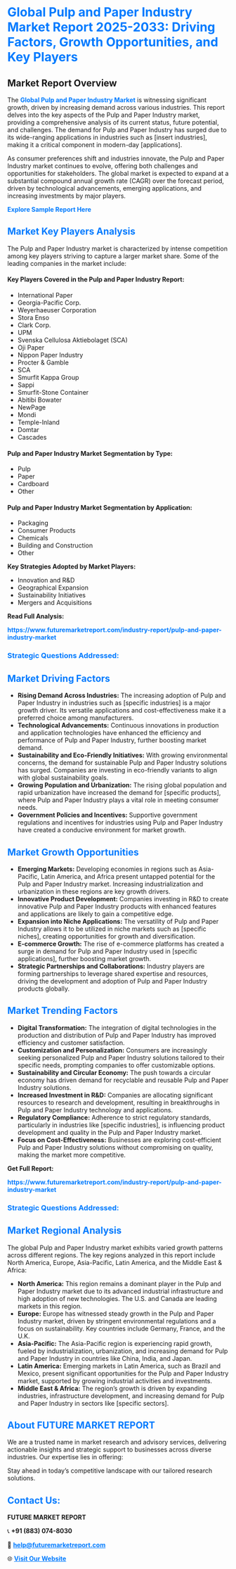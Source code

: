 <h1 style="color: #007BFF;">Global Pulp and Paper Industry Market Report 2025-2033: Driving Factors, Growth Opportunities, and Key Players</h1>

<section id="overview">
<h2>Market Report Overview</h2>
<p>The <a href="https://www.futuremarketreport.com/industry-report/pulp-and-paper-industry-market" style="color: #007BFF; text-decoration: none;"><strong>Global Pulp and Paper Industry Market</strong></a> is witnessing significant growth, driven by increasing demand across various industries. This report delves into the key aspects of the Pulp and Paper Industry market, providing a comprehensive analysis of its current status, future potential, and challenges. The demand for Pulp and Paper Industry has surged due to its wide-ranging applications in industries such as [insert industries], making it a critical component in modern-day [applications].</p>
<p>As consumer preferences shift and industries innovate, the Pulp and Paper Industry market continues to evolve, offering both challenges and opportunities for stakeholders. The global market is expected to expand at a substantial compound annual growth rate (CAGR) over the forecast period, driven by technological advancements, emerging applications, and increasing investments by major players.</p>
</section>

<section id="overview">
<p><a href="https://www.futuremarketreport.com/request-sample/reportId=105613" style="color: #007BFF; text-decoration: none;"><strong>Explore Sample Report Here</strong></a></p>
</section>

<section id="key-players">
<h2 style="color: #007BFF;">Market Key Players Analysis</h2>
<p>The Pulp and Paper Industry market is characterized by intense competition among key players striving to capture a larger market share. Some of the leading companies in the market include:</p>
<h4>Key Players Covered in the Pulp and Paper Industry Report:</h4>
<ul><li>International Paper</li><li>Georgia-Pacific Corp.</li><li>Weyerhaeuser Corporation</li><li>Stora Enso</li><li>Clark Corp.</li><li>UPM</li><li>Svenska Cellulosa Aktiebolaget (SCA)</li><li>Oji Paper</li><li>Nippon Paper Industry</li><li>Procter &amp; Gamble</li><li>SCA</li><li>Smurfit Kappa Group</li><li>Sappi</li><li>Smurfit-Stone Container</li><li>Abitibi Bowater</li><li>NewPage</li><li>Mondi</li><li>Temple-Inland</li><li>Domtar</li><li>Cascades</li></ul>
<h4>Pulp and Paper Industry Market Segmentation by Type:</h4>
<ul><li>Pulp</li><li>Paper</li><li>Cardboard</li><li>Other</li></ul>

<h4>Pulp and Paper Industry Market Segmentation by Application:</h4>
<ul><li>Packaging</li><li>Consumer Products</li><li>Chemicals</li><li>Building and Construction</li><li>Other</li></ul>
<p><strong>Key Strategies Adopted by Market Players:</strong></p>
<ul>
<li>Innovation and R&D</li>
<li>Geographical Expansion</li>
<li>Sustainability Initiatives</li>
<li>Mergers and Acquisitions</li>
</ul>
</section>

<section>
<p><strong>Read Full Analysis: </strong></p><a href="https://www.futuremarketreport.com/industry-report/pulp-and-paper-industry-market" style="color: #007BFF; text-decoration: none;"><strong>https://www.futuremarketreport.com/industry-report/pulp-and-paper-industry-market</strong></a>
<h3 style="color: #007BFF;">Strategic Questions Addressed:</h3>
</section>

<section id="driving-factors">
<h2 style="color: #007BFF;">Market Driving Factors</h2>
<ul>
<li><strong>Rising Demand Across Industries:</strong> The increasing adoption of Pulp and Paper Industry in industries such as [specific industries] is a major growth driver. Its versatile applications and cost-effectiveness make it a preferred choice among manufacturers.</li>
<li><strong>Technological Advancements:</strong> Continuous innovations in production and application technologies have enhanced the efficiency and performance of Pulp and Paper Industry, further boosting market demand.</li>
<li><strong>Sustainability and Eco-Friendly Initiatives:</strong> With growing environmental concerns, the demand for sustainable Pulp and Paper Industry solutions has surged. Companies are investing in eco-friendly variants to align with global sustainability goals.</li>
<li><strong>Growing Population and Urbanization:</strong> The rising global population and rapid urbanization have increased the demand for [specific products], where Pulp and Paper Industry plays a vital role in meeting consumer needs.</li>
<li><strong>Government Policies and Incentives:</strong> Supportive government regulations and incentives for industries using Pulp and Paper Industry have created a conducive environment for market growth.</li>
</ul>
</section>

<section id="growth-opportunities">
<h2 style="color: #007BFF;">Market Growth Opportunities</h2>
<ul>
<li><strong>Emerging Markets:</strong> Developing economies in regions such as Asia-Pacific, Latin America, and Africa present untapped potential for the Pulp and Paper Industry market. Increasing industrialization and urbanization in these regions are key growth drivers.</li>
<li><strong>Innovative Product Development:</strong> Companies investing in R&D to create innovative Pulp and Paper Industry products with enhanced features and applications are likely to gain a competitive edge.</li>
<li><strong>Expansion into Niche Applications:</strong> The versatility of Pulp and Paper Industry allows it to be utilized in niche markets such as [specific niches], creating opportunities for growth and diversification.</li>
<li><strong>E-commerce Growth:</strong> The rise of e-commerce platforms has created a surge in demand for Pulp and Paper Industry used in [specific applications], further boosting market growth.</li>
<li><strong>Strategic Partnerships and Collaborations:</strong> Industry players are forming partnerships to leverage shared expertise and resources, driving the development and adoption of Pulp and Paper Industry products globally.</li>
</ul>
</section>

<section id="trending-factors">
<h2 style="color: #007BFF;">Market Trending Factors</h2>
<ul>
<li><strong>Digital Transformation:</strong> The integration of digital technologies in the production and distribution of Pulp and Paper Industry has improved efficiency and customer satisfaction.</li>
<li><strong>Customization and Personalization:</strong> Consumers are increasingly seeking personalized Pulp and Paper Industry solutions tailored to their specific needs, prompting companies to offer customizable options.</li>
<li><strong>Sustainability and Circular Economy:</strong> The push towards a circular economy has driven demand for recyclable and reusable Pulp and Paper Industry solutions.</li>
<li><strong>Increased Investment in R&D:</strong> Companies are allocating significant resources to research and development, resulting in breakthroughs in Pulp and Paper Industry technology and applications.</li>
<li><strong>Regulatory Compliance:</strong> Adherence to strict regulatory standards, particularly in industries like [specific industries], is influencing product development and quality in the Pulp and Paper Industry market.</li>
<li><strong>Focus on Cost-Effectiveness:</strong> Businesses are exploring cost-efficient Pulp and Paper Industry solutions without compromising on quality, making the market more competitive.</li>
</ul>
</section>

<section>
<p><strong>Get Full Report: </strong></p><a href="https://www.futuremarketreport.com/industry-report/pulp-and-paper-industry-market" style="color: #007BFF; text-decoration: none;"><strong>https://www.futuremarketreport.com/industry-report/pulp-and-paper-industry-market</strong></a>
<h3 style="color: #007BFF;">Strategic Questions Addressed:</h3>
</section>


<section id="regional-analysis">
<h2 style="color: #007BFF;">Market Regional Analysis</h2>
<p>The global Pulp and Paper Industry market exhibits varied growth patterns across different regions. The key regions analyzed in this report include North America, Europe, Asia-Pacific, Latin America, and the Middle East & Africa:</p>
<ul>
<li><strong>North America:</strong> This region remains a dominant player in the Pulp and Paper Industry market due to its advanced industrial infrastructure and high adoption of new technologies. The U.S. and Canada are leading markets in this region.</li>
<li><strong>Europe:</strong> Europe has witnessed steady growth in the Pulp and Paper Industry market, driven by stringent environmental regulations and a focus on sustainability. Key countries include Germany, France, and the U.K.</li>
<li><strong>Asia-Pacific:</strong> The Asia-Pacific region is experiencing rapid growth, fueled by industrialization, urbanization, and increasing demand for Pulp and Paper Industry in countries like China, India, and Japan.</li>
<li><strong>Latin America:</strong> Emerging markets in Latin America, such as Brazil and Mexico, present significant opportunities for the Pulp and Paper Industry market, supported by growing industrial activities and investments.</li>
<li><strong>Middle East & Africa:</strong> The region’s growth is driven by expanding industries, infrastructure development, and increasing demand for Pulp and Paper Industry in sectors like [specific sectors].</li>
</ul>
</section>

<footer>
<h2 style="color: #007BFF;">About FUTURE MARKET REPORT</h2>
<p>We are a trusted name in market research and advisory services, delivering actionable insights and strategic support to businesses across diverse industries. Our expertise lies in offering:</p>

<p>Stay ahead in today’s competitive landscape with our tailored research solutions.</p>

<h2 style="color: #007BFF;">Contact Us:</h2>
<p><strong>FUTURE MARKET REPORT</strong></p>
<p>📞 <strong>+91 (883) 074-8030</strong></p>
<p>📧 <strong><a href="mailto:help@futuremarketreport.com" style="color: #007BFF;">help@futuremarketreport.com</a></strong></p>
<p>🌐 <strong><a href="https://www.futuremarketreport.com/" style="color: #007BFF;">Visit Our Website</a></strong></p>
</footer>